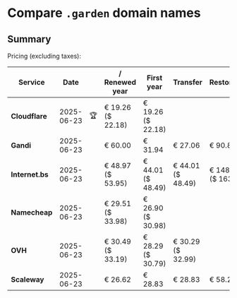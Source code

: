 # Compare `.garden` domain names

## Summary

Pricing (excluding taxes):

| Service | Date |  | / Renewed year | First year | Transfer | Restoration |
|--|--|--|--|--|--|--|
| **Cloudflare** | 2025-06-23 | 🏆 | € 19.26<br>($ 22.18) | € 19.26<br>($ 22.18) |  |  |
| **Gandi** | 2025-06-23 |  | € 60.00 | € 31.94 | € 27.06 | € 90.85 |
| **Internet.bs** | 2025-06-23 |  | € 48.97<br>($ 53.95) | € 44.01<br>($ 48.49) | € 44.01<br>($ 48.49) | € 148.82<br>($ 163.95) |
| **Namecheap** | 2025-06-23 |  | € 29.51<br>($ 33.98) | € 26.90<br>($ 30.98) |  |  |
| **OVH** | 2025-06-23 |  | € 30.49<br>($ 33.19) | € 28.29<br>($ 30.79) | € 30.29<br>($ 32.99) |  |
| **Scaleway** | 2025-06-23 |  | € 26.62 | € 28.83 | € 28.83 | € 58.26 |
